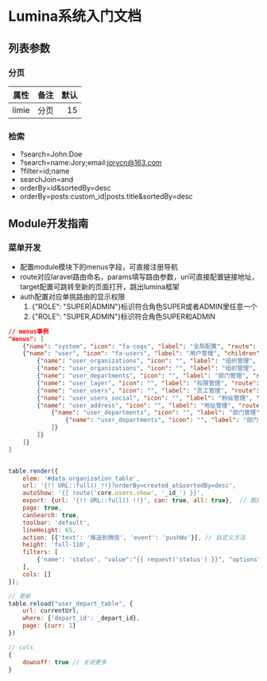 # Lumina系统入门文档


## 列表参数

### 分页

| 属性   |      备注      |  默认 |
|----------|:-------------:|------:|
| limie |  分页 | 15 |

### 检索

- ?search=John:Doe
- ?search=name:Jory;email:jorycn@163.com
- ?filter=id;name
- searchJoin=and
- orderBy=id&sortedBy=desc
- orderBy=posts:custom_id|posts.title&sortedBy=desc


## Module开发指南


### 菜单开发

- 配置module模块下的menus字段，可直接注册导航
- route对应laravel路由命名，params填写路由参数，uri可直接配置链接地址，target配置可跳转至新的页面打开，跳出lumina框架
- auth配置对应单挑路由的显示权限
    1. {"ROLE": "SUPER|ADMIN"}标识符合角色SUPER或者ADMIN里任意一个
    2. {"ROLE": "SUPER,ADMIN"}标识符合角色SUPER和ADMIN
    
```json
// menus事例
"menus": [
    {"name": "system", "icon": "fa-cogs", "label": "全局配置", "route": "core.option.index"},
    {"name": "user", "icon": "fa-users", "label": "用户管理", "children": [
        {"name": "user_organizations", "icon": "", "label": "组织管理", "route": "core.organizations.index", "auth": {"ROLE": "SUPER|ADMIN"}},
        {"name": "user_organizations", "icon": "", "label": "组织管理", "route": "core.organizations.index", "auth": {"ROLE": "SUPER"}},
        {"name": "user_departments", "icon": "", "label": "部门管理", "route": "core.departments.index"},
        {"name": "user_layer", "icon": "", "label": "权限管理", "route": "core.permission.index", "auth": {"ROLE": "SUPER"}},
        {"name": "user_users", "icon": "", "label": "员工管理", "route": "core.users.index"},
        {"name": "user_users_social", "icon": "", "label": "粉丝管理", "route": "core.user-socialites.index", "auth": {"ROLE": "SUPER"}},
        {"name": "user_address", "icon": "", "label": "地址管理", "route": "core.user-addresses.index", "children":  [
            {"name": "user_departments", "icon": "", "label": "部门管理", "route": "core.departments.index", "children":  [
                {"name": "user_departments", "icon": "", "label": "部门管理", "route": "core.departments.index"}
            ]}
        ]}
    ]}
]

```


```js

table.render({
    elem: '#data_organization_table',
    url: '{!! URL::full() !!}?orderBy=created_at&sortedBy=desc',
    autoShow: '{{ route('core.users.show', '_id_') }}',
    export: {url: '{!! URL::full() !!}', can: true, all: true},  // 数据导出，can:导出权限, all：导出全部权限
    page: true,
    canSearch: true,
    toolbar: 'default',
    lineHeight: 65,
    action: [{'text': '推送到微信', 'event': 'pushWx'}], // 自定义方法
    height: 'full-110',
    filters: [
        {'name': 'status', "value":"{{ request('status') }}", "options": {"wait":"待领取","received":"已领取","used":"已使用","expired":"已过期"}}
    ],
    cols: []
});

// 更新
table.reload("user_depart_table", {
    url: currentUrl,
    where: {'depart_id': _depart_id},
    page: {curr: 1}
})

// cols
{
    downoff: true // 关闭更多
}

```
